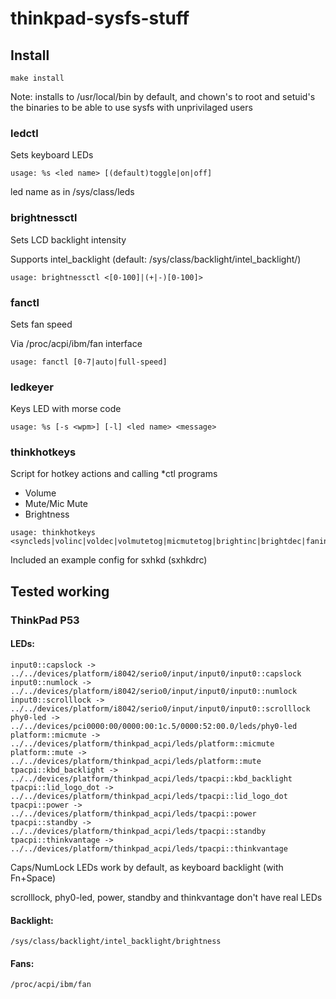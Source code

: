# thinkpad-sysfs-stuff

## Install

```
make install
```

Note: installs to /usr/local/bin by default, and chown's to root and setuid's
the binaries to be able to use sysfs with unprivilaged users

### ledctl

Sets keyboard LEDs

```
usage: %s <led name> [(default)toggle|on|off]
```

led name as in /sys/class/leds

### brightnessctl

Sets LCD backlight intensity

Supports intel\_backlight (default: /sys/class/backlight/intel_backlight/)

```
usage: brightnessctl <[0-100]|(+|-)[0-100]>
```

### fanctl

Sets fan speed

Via /proc/acpi/ibm/fan interface

```
usage: fanctl [0-7|auto|full-speed]
```

### ledkeyer

Keys LED with morse code

```
usage: %s [-s <wpm>] [-l] <led name> <message>
```

### thinkhotkeys

Script for hotkey actions and calling \*ctl programs

 - Volume
 - Mute/Mic Mute
 - Brightness

```
usage: thinkhotkeys <syncleds|volinc|voldec|volmutetog|micmutetog|brightinc|brightdec|faninc|fandec>
```

Included an example config for sxhkd (sxhkdrc)

## Tested working

### ThinkPad P53

#### LEDs:

```
input0::capslock -> ../../devices/platform/i8042/serio0/input/input0/input0::capslock
input0::numlock -> ../../devices/platform/i8042/serio0/input/input0/input0::numlock
input0::scrolllock -> ../../devices/platform/i8042/serio0/input/input0/input0::scrolllock
phy0-led -> ../../devices/pci0000:00/0000:00:1c.5/0000:52:00.0/leds/phy0-led
platform::micmute -> ../../devices/platform/thinkpad_acpi/leds/platform::micmute
platform::mute -> ../../devices/platform/thinkpad_acpi/leds/platform::mute
tpacpi::kbd_backlight -> ../../devices/platform/thinkpad_acpi/leds/tpacpi::kbd_backlight
tpacpi::lid_logo_dot -> ../../devices/platform/thinkpad_acpi/leds/tpacpi::lid_logo_dot
tpacpi::power -> ../../devices/platform/thinkpad_acpi/leds/tpacpi::power
tpacpi::standby -> ../../devices/platform/thinkpad_acpi/leds/tpacpi::standby
tpacpi::thinkvantage -> ../../devices/platform/thinkpad_acpi/leds/tpacpi::thinkvantage
```

Caps/NumLock LEDs work by default, as keyboard backlight (with Fn+Space)

scrolllock, phy0-led, power, standby and thinkvantage don't have real LEDs

#### Backlight:

```
/sys/class/backlight/intel_backlight/brightness
```

#### Fans:

```
/proc/acpi/ibm/fan
```

